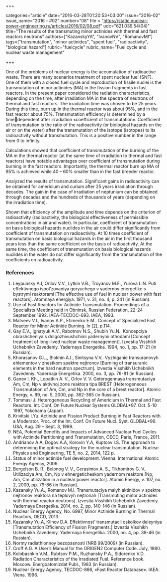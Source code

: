 +++

categories="article"
date="2016-03-28T01:20:53+03:00"
issue="2016-02"
issue_name="2016 - #02"
number="08"
file = "https://static.nuclear-power-engineering.ru/articles/2016/02/08.pdf"
udc="621.039.54(04)"
title="The results of the transmuting minor actinides with thermal and fast reactors neutrons"
authors=["KazanskyYA", "IvanovNV", "RomanovMI"]
tags=["transmutation", "minor actinides", "spent fuel", "radioactivity", "biological hazard"]
rubric="fuelcycle"
rubric_name="Fuel cycle and nuclear waste management"

+++

One of the problems of nuclear energy is the accumulation of radioactive waste.
There are many scenarios treatment of spent nuclear fuel (SNF). 
One of them with a closed fuel cycle and reproduction of fissile nuclei is the transmutation of minor actinides (MA) in the fission fragments in fast reactors. 
In the present paper considered the radiation characteristics, depending on the time, after irradiation MA in the spectra of neutrons of thermal and fast reactors. 
The irradiation time was chosen to be 25 years.
During this time, burn up in the thermal reactor was about 95%, and in the fast reactor about 75%. 
Transmutation efficiency is determined by a timedependent after irradiation «coefficient of transmutation». 
Coefficient of transmutation is the ratio of the radioactivity (or biological hazards on the air or on the water) after the transmutation of the isotope (isotopes) to its radioactivity without transmutation. 
This is a positive number in the range from 0 to infinity.

Calculations showed that coefficient of transmutation of the burning of the MA in the thermal reactor (at the same time of irradiation to thermal and fast reactors) have notable advantages over coefficient of transmutation during burning in the fast reactors.
Importantly, the thermal reactor burn up MA of 95% is achieved while 40 – 60% smaller than in the fast breeder reactor.

Analyzed the results of transmutation. Significant gains in radioactivity can be obtained for americium and curium after 25 years irradiation through decades. 
The gain in the case of irradiation of neptunium can be obtained through decades and the hundreds of thousands of years (depending on the irradiation time).

Shown that efficiency of the amplitude and time depends on the criterion of radioactivity (radioactivity, the biological effectiveness of permissible concentrations in air and water). 
In particular, coefficient of transmutation on basis biological hazards nuclides in the air could differ significantly from coefficient of transmutation on radioactivity. 
At 10 times coefficient of transmutation on basis biological hazards in the air in the first thousand years less than the same coefficient on the basis of radioactivity. 
At the same time, the coefficient of transmutation on basis biological hazards nuclides in the water do not differ significantly from the transmutation of the coefficients on radioactivity.

### References

1. Leypunsky A.I, Orllov V.V., Lytkin V.B., Troyanov M.F., Yurova L.N. Puti effektivnogo ispol’zovaniya goryuchego v yadernoy energetike s bystrymi reaktorami [The effective use of fuel in nuclear power with fast reactors]. Atomnaya energiya. 1971, v. 31, no. 4, p. 241 (in Russian).
2. Use of Fast Reactors for Actinide Transmutation. Proceedings of a Specialists Meeting held in Obninsk, Russian Federation, 22-24 September 1992. IAEA-TECDOC-693. IAEA, 1993.
3. Matveev V.I., Ivanov A.P., Efimenko E.M.. Concept of Specialized Fast Reactor for Minor Actinide Burning. In [2], p.114.
4. Gay E.V., Ignatyuk A.V., Rabotnov N.S., Shubin Yu.N.. Koncepciya obrashcheniya s dolgozhivushchimi yadernymi othodami [Concept treatment of long-lived nuclear waste management]. Izvestia Visshikh Uchebnikh Zavedeniy. Yadernaya Energetika. 1994, no. 1, pp. 17-21 (in Russian).
5. Khorasanov G.L., Blokhin A.I., Sinitsyna V.V.. Vyzhiganie transuranovyh ehlementov v zhestkom spektre nejtronov [Burning of transuranic elements in the hard neutron spectrum]. Izvestia Visshikh Uchebnikh Zavedeniy. Yadernaja Energetika. 2000, no. 3, pp. 76-81 (in Russian).
6. Ganev I. Kh., Lopatkin A. V., Orlov V. V. Geterogennaya transmutaciya Am, Cm, Np v aktivnoj zone reaktora tipa BREST [Heterogeneous Transmutation of Am, Cm, and Np in the core of a brest reactor]. Atomic Energy, v. 89, no. 5, 2000, pp. 362-365 (in Russian).
7. Tommasi J. Heterogeneous Recycling of Americium in Thermal and Fast Reactors. Int. Conf. On Future Nuclear Systems GLOBAL*97. Oct. 5-10 1997, Yokohama (Japan).
8. Krivitski I.Yu. Actinide and Fission Product Burning in Fast Reactors with a Moderator. Proc. of the Int. Conf. On Future Nucl. Syst. GLOBAL*99. USA, Aug. 29 – Sept. 3, 1999.
9. NEA, Potential Benefits and Impacts of Advanced Nuclear Fuel Cycles with Actinide Partitioning and Transmutation, OECD, Paris, France, 2011.
10. Andrianov A.A, Dogov A.A, Korovin Y.A, Kuptcov I.S. The approach to determining the optimal strategy for the nuclear transmutation. Nuclear Physics and Engineering, TE 5, no. 2, 2014, 122 p.
11. Status of minor actinide fuel development. Vienna. International Atomic Energy Agency, 2009.
12. Bergelson B. R., Belonog V. V., Gerasimov A. S., Tikhomirov G. V.. Utilizaciya Am, Cm, Np v ehnergeticheskom yadernom reaktore [Np, Am, Cm utilization in a nuclear power reactor]. Atomic Energy, v. 107, no. 2, 2009, pp. 79-86 (in Russian).
13. Kazansky Yu.A., Romanov M.I. Transmutaciya malyh aktinidov v spektre nejtronov reaktora na teplovyh nejtronah [Transmuting minor actinides with thermal reactor neutrons]. Izvestia Visshikh Uchebnikh Zavedeniy. Yadernaya Energetika. 2014, no. 2, pp. 140-146 (in Russian).
14. Nuclear Energy Agency, No. 6997, Minor Actinide Burning in Thermal Reactors, OECD, 2013.
15. Kazansky Yu.A, Klinov D.A. Effektivnost’ transmutacii oskolkov deleyniya [Transmutation Efficiency of Fission Fragments.] Izvestia Visshikh Uchebnikh Zavedeniy. Yadernaya Energetika. 2000, no. 4, pp. 38-46 (in Russian).
16. Normy radiathionnoy bezopasnosti (NRB 99/2009) (in Russian).
17. Croff A.G. A User’s Manual for the ORIGEN2 Computer Code. July, 1980.
18. Kolobashkin V.M., Rubtsov P.M., Ruzhansky P.A., Sidorenko V.D. Radiation Characteristics of the Irradiated Fuel. Reference book. Moscow. Energoatomizdat Publ., 1983 (in Russian).
19. Nuclear Energy Agency, TECDOC-866, «Fast Reactor Database». IAEA. Viena. 1996.